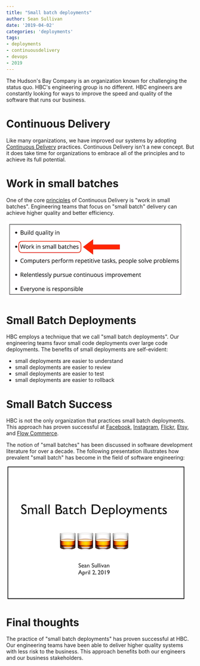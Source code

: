 ```yaml
---
title: "Small batch deployments"
author: Sean Sullivan
date: '2019-04-02'
categories: 'deployments'
tags:
- deployments
- continuousdelivery
- devops
- 2019
---
```


The Hudson's Bay Company is an organization known for challenging the status quo. HBC's engineering group is no different. HBC engineers are constantly looking for ways to improve the speed and quality of the software that runs our business.

# Continuous Delivery
Like many organizations, we have improved our systems by adopting [Continuous Delivery](https://continuousdelivery.com/) practices. Continuous Delivery isn't a new concept. But it does take time for organizations to embrace all of the principles and to achieve its full potential.

# Work in small batches
One of the core [principles](https://continuousdelivery.com/principles/) of Continuous Delivery is "work in small batches". Engineering teams that focus on "small batch" delivery can achieve higher quality and better efficiency.

![principles-of-continuous-delivery](./assets/images/small-batch-deployments/principles-480.png)

# Small Batch Deployments

HBC employs a technique that we call "small batch deployments". Our engineering teams favor small code deployments over large code deployments. The benefits of small deployments are self-evident:
- small deployments are easier to understand
- small deployments are easier to review
- small deployments are easier to test
- small deployments are easier to rollback

# Small Batch Success

HBC is not the only organization that practices small batch deployments. This approach has proven successful at [Facebook](https://www.youtube.com/watch?v=nEmJ_5UHs1g), [Instagram](https://www.youtube.com/watch?v=XNJ30Vy5xSg), [Flickr](https://www.youtube.com/watch?v=LdOe18KhtT4), [Etsy](https://www.kitchensoap.com/2010/06/24/ops-meta-metrics-velocity-2010-slides/), and [Flow Commerce](https://www.infoq.com/presentations/microservices-arch-infrastructure-cd).

The notion of "small batches" has been discussed in software development literature for over a decade. The following presentation illustrates how prevalent "small batch" has become in the field of software engineering:

[![small-batch-deployments-deck](./assets/images/small-batch-deployments/title-slide-480.png)](https://speakerdeck.com/sullis/small-batch-deployments-2019-04-02)

# Final thoughts

The practice of "small batch deployments" has proven successful at HBC. Our engineering teams have been able to deliver higher quality systems with less risk to the business. This approach benefits both our engineers and our business stakeholders.
